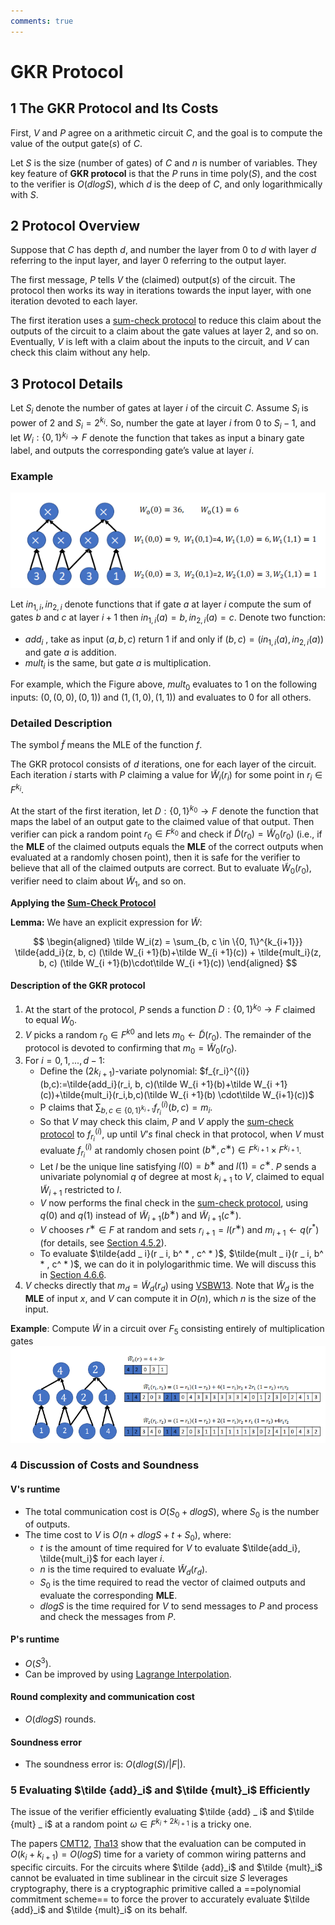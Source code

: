 ```yaml
---
comments: true
---
```


# GKR Protocol

## 1 The GKR Protocol and Its Costs

First, $V$ and $P$ agree on a arithmetic circuit $C$, and the goal is to compute the value of the output gate($s$) of $C$.

Let $S$ is the size (number of gates) of $C$ and $n$ is number of variables. They key feature of **GKR protocol** is that the $P$ runs
in time poly($S$), and the cost to the verifier is $O(dlogS)$, which $d$ is the deep of $C$, and only logarithmically with $S$.

## 2 Protocol Overview

Suppose that $C$ has depth $d$, and number the layer from 0 to $d$ with layer $d$ referring to the input layer, and layer 0 referring
to the output layer.

The first message, $P$ tells $V$ the (claimed) output($s$) of the circuit. The protocol then works its way
in iterations towards the input layer, with one iteration devoted to each layer.

The first iteration uses a [sum-check protocol](sumcheck_protocol.md) to reduce this claim about the outputs of the
circuit to a claim about the gate values at layer 2, and so on. Eventually, $V$ is left with a claim about the inputs to the circuit,
and $V$ can check this claim without any help.

## 3 Protocol Details

Let $S_i$ denote the number of gates at layer $i$ of the circuit $C$. Assume $S_i$ is power of 2 and $S_i = 2^{k_i}$.
So, number the gate at layer $i$ from 0 to $S_i - 1$, and let $W_i : \{0, 1\}^{k_i} \rightarrow F$ denote the function that takes as
input a binary gate label, and outputs the corresponding gate’s value at layer $i$.

### Example

![gkr](attachments/gkr_circuit.png)

Let $in_{1,i}, in_{2,i}$ denote functions that if gate $a$ at layer $i$ compute the sum of gates $b$ and $c$ at layer $i + 1$ then
$in_{1,i}(a) = b, in_{2,i}(a) = c$.
Denote two function:

- $add_i$ , take as input $(a, b, c)$ return 1 if and only if $(b, c) = (in_{1,i}(a),in_{2,i}(a))$ and gate $a$ is addition.
- $mult_i$ is the same, but gate $a$ is multiplication.

For example, which the Figure above, $mult_0$ evaluates to 1 on the following inputs: $(0,(0,0),(0,1))$ and $(1,(1,0),(1,1))$ and
evaluates to 0 for all others.

### Detailed Description

The symbol $\tilde f$ means the MLE of the function $f$.

The GKR protocol consists of $d$ iterations, one for each layer of the circuit. Each iteration $i$ starts with $P$ claiming a value
for $\tilde W_i(r_i)$ for some point in $r_i \in F^{k_i}$.

At the start of the first iteration, let $D: \{0, 1\}^{k_0} \rightarrow F$ denote the function that maps the label of an output gate
to the claimed value of that output. Then verifier can pick a random point $r_0 \in F^{k_0}$ and check if
$\tilde D(r_0) = \tilde W_0(r_0)$ (i.e., if the **MLE** of the claimed outputs equals the **MLE** of the correct outputs when
evaluated at a randomly chosen point), then it is safe for the verifier to believe that
all of the claimed outputs are correct. But to evaluate $\tilde W_0(r_0)$, verifier need to claim about $\tilde W_1$, and so on.

**Applying the [Sum-Check Protocol](sumcheck_protocol.md)**

**Lemma:** We have an explicit expression for $\tilde W$:

$$
\begin{aligned}
\tilde W_i(z) = \sum_{b, c \in \{0, 1\}^{k_{i+1}}} \tilde{add_i}(z, b, c) (\tilde W_{i +1}(b)+\tilde W_{i +1}(c)) +
\tilde{mult_i}(z, b, c) (\tilde W_{i +1}(b)\cdot\tilde W_{i +1}(c))
\end{aligned}
$$

#### Description of the GKR protocol

1. At the start of the protocol, $P$ sends a function $D: \{0,1\}^{k_0} \rightarrow F$ claimed to equal $W_0$.
2. $V$ picks a random $r_0 \in F^{k0}$ and lets $m_0 \leftarrow \tilde D(r_0)$. The remainder of the protocol is devoted to confirming
   that $m_0 = \tilde W_0(r_0)$.
3. For $i = 0, 1, ..., d-1$:
    - Define the $(2k_{i+1})$-variate polynomial:
      $f_{r_i}^{(i)}(b,c):=\tilde{add_i}(r_i, b, c)(\tilde W_{i +1}(b)+\tilde W_{i +1}(c))+\tilde{mult_i}(r_i,b,c)(\tilde W_{i +1}(b)
      \cdot\tilde W_{i+1}(c))$
    - P claims that $\sum_{b,c \in \{0,1\}^{k_{i+1}}} f_{r_i}^{(i)}(b,c) = m_i$.
    - So that $V$ may check this claim, $P$ and $V$ apply the [sum-check protocol](sumcheck_protocol.md) to
      $f_{r_i}^{(i)}$, up until $V’s$ final check in that protocol, when $V$ must evaluate $f_{r_i}^{(i)}$ at randomly chosen point
      $(b^∗,c^∗) \in F^{k_{i+1}} \times F^{k_{i+1}}$.
    - Let $l$ be the unique line satisfying $l(0) = b^∗$ and $l(1) = c^∗$. $P$ sends a univariate polynomial $q$ of degree at most
      $k_{i+1}$ to $V$, claimed to equal $\tilde W_{i+1}$ restricted to $l$.
    - $V$ now performs the final check in the [sum-check protocol](sumcheck_protocol.md), using $q(0)$ and $q(1)$ instead
      of $\tilde W_{i+1}(b^∗)$ and $\tilde W_{i+1}(c^∗)$.
    - $V$ chooses $r^∗ \in F$ at random and sets $r_{i+1} = l(r^∗)$ and $m_{i+1} \leftarrow q(r^*)$ (for details, see
      [Section 4.5.2](chapter_4.md#4.5%20Applications%20of%20the%20Super-Efficient%20MATMULT%20IP)).
    - To evaluate $\tilde{add _ i}(r _ i, b^ * , c^ * )$, $\tilde{mult _ i}(r _ i, b^ * , c^ * )$, we can do it in polylogarithmic
      time. We will discuss this
      in [Section 4.6.6](chapter_4.md#4.6.6%20Evaluating%20$%20tilde%20{add}_i$%20and%20$%20tilde%20{mult}_i$%20Efficiently).
4. $V$ checks directly that $m_d = \tilde W_d(r_d)$ using [VSBW13](lagrange_interpolation.md#VSBW13). Note that $\tilde W_d$ is
   the **MLE** of input $x$, and $V$ can compute it in $O(n)$, which $n$ is the size of the input.

**Example**: Compute $\tilde W$ in a circuit over $F_5$ consisting entirely of multiplication gates
![compute_w](attachments/compute_tilde_w.png)

### 4 Discussion of Costs and Soundness

#### V's runtime

- The total communication cost is $O(S_0 + dlogS)$, where $S_0$ is the number of outputs.
- The time cost to $V$ is $O(n + dlogS + t + S_0)$, where:
  - $t$ is the amount of time required for $V$ to evaluate $\tilde{add_i}, \tilde{mult_i}$ for each layer $i$.
  - $n$ is the time required to evaluate $\tilde W_d(r_d)$.
  - $S_0$ is the time required to read the vector of claimed outputs and evaluate the corresponding **MLE**.
  - $dlogS$ is the time required for $V$ to send messages to $P$ and process and check the messages from $P$.

#### P's runtime

- $O(S^3)$.
- Can be improved by using [Lagrange Interpolation](../../terms/lagrange_interpolation.md).

#### Round complexity and communication cost

- $O(dlogS)$ rounds.

#### Soundness error

- The soundness error is: $O(dlog(S)/|F|)$.

### 5 Evaluating $\tilde {add}_i$ and $\tilde {mult}_i$ Efficiently

The issue of the verifier efficiently evaluating $\tilde {add} _ i$ and $\tilde {mult} _ i$ at a random
point $\omega \in F^{k _ i+2k _ {i+1}}$ is a tricky one.

The papers [CMT12](https://arxiv.org/abs/1105.2003), [Tha13](https://arxiv.org/abs/1304.3812) show that the evaluation can be computed
in $O(k_i + k_{i+1}) = O(logS)$ time for a variety of common wiring patterns and specific circuits.
For the circuits where $\tilde {add}_i$ and $\tilde {mult}_i$ cannot be evaluated in time sublinear in the circuit size $S$ leverages
cryptography, there is a cryptographic primitive called a ==polynomial commitment scheme== to force the prover to accurately evaluate
$\tilde {add}_i$ and $\tilde {mult}_i$ on its behalf.
